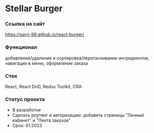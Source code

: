 # Stellar Burger

 ### Ссылка на сайт
 https://garri-99.github.io/react-burger/

 ### Функционал 
 добавление/удаление и сортировка/перетаскивание ингредиентов, навигация в меню, оформление заказа


 ### Стек 
 React, React DnD, Redux Toolkit, CRA
 
 ### Статус проекта
 - В разработке 
 - Сделать роутинг и авторизацию: добавить страницы "Личный кабинет" и "Лента заказов"
 - Срок: 01.2023
